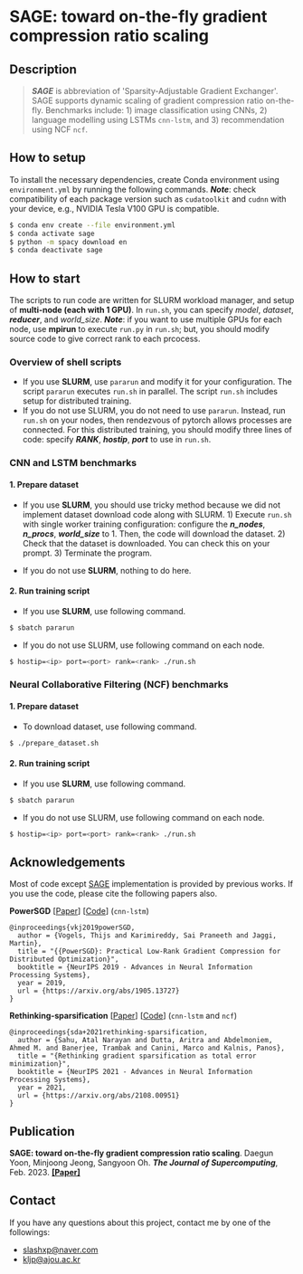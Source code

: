 # SAGE: toward on-the-fly gradient compression ratio scaling

## Description
> ***SAGE*** is abbreviation of 'Sparsity-Adjustable Gradient Exchanger'. SAGE supports dynamic scaling of gradient compression ratio on-the-fly. Benchmarks include: 1) image classification using CNNs, 2) language modelling using LSTMs `cnn-lstm`, and 3) recommendation using NCF `ncf`.

## How to setup

To install the necessary dependencies, create Conda environment using `environment.yml` by running the following commands. ***Note***: check compatibility of each package version such as `cudatoolkit` and `cudnn` with your device, e.g., NVIDIA Tesla V100 GPU is compatible.

```bash
$ conda env create --file environment.yml
$ conda activate sage
$ python -m spacy download en
$ conda deactivate sage
```

## How to start

The scripts to run code are written for SLURM workload manager, and setup of **multi-node (each with 1 GPU)**. In `run.sh`, you can specify *model*, *dataset*, ***reducer***, and *world_size*. ***Note***: if you want to use multiple GPUs for each node, use **mpirun** to execute `run.py` in `run.sh`; but, you should modify source code to give correct rank to each prcocess.

### Overview of shell scripts

 - If you use **SLURM**, use `pararun` and modify it for your configuration. The script `pararun` executes `run.sh` in parallel. The script `run.sh` includes setup for distributed training.
 - If you do not use SLURM, you do not need to use `pararun`. Instead, run `run.sh` on your nodes, then rendezvous of pytorch allows processes are connected. For this distributed training, you should modify three lines of code: specify ***RANK***, ***hostip***, ***port*** to use in `run.sh`.

### CNN and LSTM benchmarks

 #### 1. Prepare dataset

 - If you use **SLURM**, you should use tricky method because we did not implement dataset download code along with SLURM. 1) Execute `run.sh` with single worker training configuration: configure the ***n_nodes***, ***n_procs***, ***world_size*** to 1. Then, the code will download the dataset. 2) Check that the dataset is downloaded. You can check this on your prompt. 3) Terminate the program.

 - If you do not use **SLURM**, nothing to do here.

#### 2. Run training script

 - If you use **SLURM**, use following command.
```bash
$ sbatch pararun
```
 - If you do not use SLURM, use following command on each node.
```bash
$ hostip=<ip> port=<port> rank=<rank> ./run.sh
```

### Neural Collaborative Filtering (NCF) benchmarks

#### 1. Prepare dataset

 - To download dataset, use following command.
```bash
$ ./prepare_dataset.sh
```

#### 2. Run training script

 - If you use **SLURM**, use following command.
```bash
$ sbatch pararun
```
 - If you do not use SLURM, use following command on each node.
```bash
$ hostip=<ip> port=<port> rank=<rank> ./run.sh
```

## Acknowledgements

Most of code except [SAGE](https://github.com/kljp/sage) implementation is provided by previous works. If you use the code, please cite the following papers also.

**PowerSGD** \[[Paper](https://arxiv.org/abs/1905.13727)\] \[[Code](https://github.com/epfml/powersgd)\] (`cnn-lstm`)

    @inproceedings{vkj2019powerSGD,
      author = {Vogels, Thijs and Karimireddy, Sai Praneeth and Jaggi, Martin},
      title = "{{PowerSGD}: Practical Low-Rank Gradient Compression for Distributed Optimization}",
      booktitle = {NeurIPS 2019 - Advances in Neural Information Processing Systems},
      year = 2019,
      url = {https://arxiv.org/abs/1905.13727}
    }
**Rethinking-sparsification** \[[Paper](https://arxiv.org/abs/2108.00951)\] \[[Code](https://github.com/sands-lab/rethinking-sparsification)\] (`cnn-lstm` and `ncf`)

    @inproceedings{sda+2021rethinking-sparsification,
      author = {Sahu, Atal Narayan and Dutta, Aritra and Abdelmoniem, Ahmed M. and Banerjee, Trambak and Canini, Marco and Kalnis, Panos},
      title = "{Rethinking gradient sparsification as total error minimization}",
      booktitle = {NeurIPS 2021 - Advances in Neural Information Processing Systems},
      year = 2021,
      url = {https://arxiv.org/abs/2108.00951}
    }

## Publication

**SAGE: toward on-the-fly gradient compression ratio scaling**. Daegun Yoon, Minjoong Jeong, Sangyoon Oh. ***The Journal of Supercomputing***, Feb. 2023. [**\[Paper\]**](https://link.springer.com/article/10.1007/s11227-023-05120-7)

## Contact

If you have any questions about this project, contact me by one of the followings:
- slashxp@naver.com
- kljp@ajou.ac.kr
